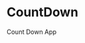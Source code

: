 # CountDown
 Count Down App
        
                        
                                                                                                                           
                                                                                                       
                                                                                                     
                                                                                         
                                                                             
                                                    
                                 
                       
       
  
   
